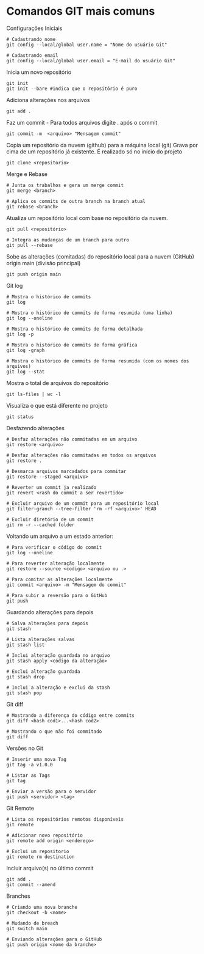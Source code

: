 # Comandos GIT mais comuns

Configurações Iniciais
```
# Cadastrando nome
git config --local/global user.name = "Nome do usuário Git" 

# Cadastrando email
git config --local/global user.email = "E-mail do usuário Git"

```

Inicia um novo repositório
```
git init
git init --bare #indica que o repositório é puro
```

Adiciona alterações nos arquivos
```
git add .
```

Faz um commit - Para todos arquivos digite . após o commit
```
git commit -m  <arquivo> "Mensagem commit"
```

Copia um repositório da nuvem (github) para a máquina local (git)
Grava por cima de um repositório já existente.
É realizado só no início do projeto
```
git clone <repositorio>
```

Merge e Rebase
```
# Junta os trabalhos e gera um merge commit
git merge <branch>

# Aplica os commits de outra branch na branch atual
git rebase <branch>
```

Atualiza um repositório local com base no repositório da nuvem.
```
git pull <repositório>

# Integra as mudanças de um branch para outro
git pull --rebase
```

Sobe as alterações (comitadas) do repositório local para a nuvem (GitHub)
origin main (divisão principal)
```
git push origin main
```

Git log
```
# Mostra o histórico de commits
git log

# Mostra o histórico de commits de forma resumida (uma linha)
git log --oneline

# Mostra o histórico de commits de forma detalhada
git log -p

# Mostra o histórico de commits de forma gráfica
git log -graph

# Mostra o histórico de commits de forma resumida (com os nomes dos arquivos)
git log --stat
```

Mostra o total de arquivos do repositório
```
git ls-files | wc -l
```

Visualiza o que está diferente no projeto
```
git status
```

Desfazendo alterações
```
# Desfaz alterações não commitadas em um arquivo
git restore <arquivo>

# Desfaz alterações não commitadas em todos os arquivos
git restore .

# Desmarca arquivos marcadados para commitar
git restore --staged <arquivo>

# Reverter um commit ja realizado
git revert <rash do commit a ser revertido>

# Excluir arquivo de um commit para um repositório local
git filter-granch --tree-filter 'rm -rf <arquivo>' HEAD

# Excluir diretório de um commit
git rm -r --cached folder
```

Voltando um arquivo a um estado anterior:
```
# Para verificar o código do commit
git log --oneline

# Para reverter alteração localmente
git restore --source <codigo> <arquivo ou .>

# Para comitar as alterações localmente
git commit <arquivo> -m "Mensagem do commit"

# Para subir a reversão para o GitHub
git push
```

Guardando alterações para depois
```
# Salva alterações para depois
git stash

# Lista alterações salvas
git stash list

# Inclui alteração guardada no arquivo
git stash apply <código da alteração>

# Exclui alteração guardada
git stash drop

# Inclui a alteração e exclui da stash
git stash pop
```

Git diff
```
# Mostrando a diferença do código entre commits
git diff <hash cod1>...<hash cod2>

# Mostrando o que não foi commitado
git diff
```

Versões no Git
```
# Inserir uma nova Tag
git tag -a v1.0.0

# Listar as Tags
git tag

# Enviar a versão para o servidor
git push <servidor> <tag>
```

Git Remote
```
# Lista os repositórios remotos disponíveis
git remote

# Adicionar novo repositório
git remote add origin <endereço>

# Exclui um repositorio
git remote rm destination
```


Incluir arquivo(s) no último commit
```
git add .
git commit --amend
```

Branches
```
# Criando uma nova branche
git checkout -b <nome>

# Mudando de breach
git switch main

# Enviando alterações para o GitHub
git push origin <nome da branche>

```
